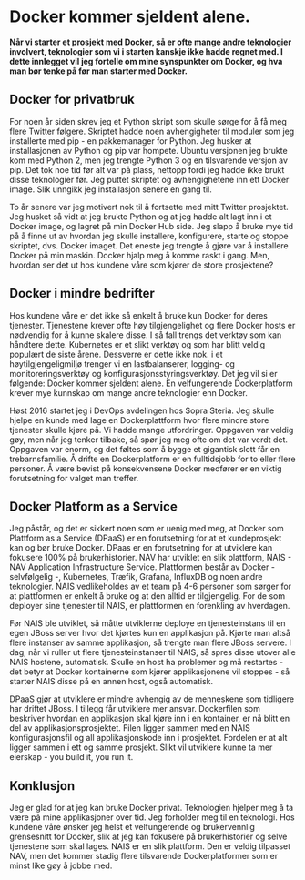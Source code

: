 ﻿# Docker kommer sjeldent alene.
**Når vi starter et prosjekt med Docker, så er ofte mange andre teknologier involvert, teknologier som vi i starten kanskje ikke hadde regnet med. I dette innlegget vil jeg fortelle om mine synspunkter om Docker, og hva man bør tenke på før man starter med Docker.**  

## Docker for privatbruk 
For noen år siden skrev jeg et Python skript som skulle sørge for å få meg flere Twitter følgere. Skriptet hadde noen avhengigheter til moduler som jeg installerte med pip - en pakkemanager for Python. Jeg husker at installasjonen av Python og pip var hompete. Ubuntu versjonen jeg brukte kom med Python 2, men jeg trengte Python 3 og en tilsvarende versjon av pip. Det tok noe tid før alt var på plass, nettopp fordi jeg hadde ikke brukt disse teknologier før. Jeg puttet skriptet og avhengighetene inn ett Docker image. Slik unngikk jeg installasjon senere en gang til. 

To år senere var jeg motivert nok til å fortsette med mitt Twitter prosjektet. Jeg husket så vidt at jeg brukte Python og at jeg hadde alt lagt inn i et Docker image, og lagret på min Docker Hub side. Jeg slapp å bruke mye tid på å finne ut av hvordan jeg skulle installere, konfigurere, starte og stoppe skriptet, dvs. Docker imaget. Det eneste jeg trengte å gjøre var å installere Docker på min maskin. Docker hjalp meg å komme raskt i gang. Men, hvordan ser det ut hos kundene våre som kjører de store prosjektene?

## Docker i mindre bedrifter
Hos kundene våre er det ikke så enkelt å bruke kun Docker for deres tjenester. Tjenestene krever ofte høy tilgjengelighet og flere Docker hosts er nødvendig for å kunne skalere disse. I så fall trengs det verktøy som kan håndtere dette. Kubernetes er et slikt verktøy og som har blitt veldig populært de siste årene. Dessverre er dette ikke nok. i et høytilgjengeligmiljø trenger vi en lastbalanserer, logging- og monitoreringsverktøy og konfigurasjonsstyringsverktøy. Det jeg vil si er følgende: Docker kommer sjeldent alene. En velfungerende Dockerplatform krever mye kunnskap om mange andre teknologier enn Docker. 

Høst 2016 startet jeg i DevOps avdelingen hos Sopra Steria. Jeg skulle hjelpe en kunde med lage en Dockerplattform hvor flere mindre store tjenester skulle kjøre på. Vi hadde mange utfordringer. Oppgaven var veldig gøy, men når jeg tenker tilbake, så spør jeg meg ofte om det var verdt det. Oppgaven var enorm, og det føltes som å bygge et gigantisk slott får en trebarnsfamilie. Å drifte en Dockerplatform er en fulltidsjobb for to eller flere personer. Å være bevist på konsekvensene Docker medfører er en viktig forutsetning for valget man treffer. 

## Docker Platform as a Service
Jeg påstår, og det er sikkert noen som er uenig med meg, at Docker som Plattform as a Service (DPaaS) er en forutsetning for at et kundeprosjekt kan og bør bruke Docker. DPaas er en forutsetning for at utviklere kan fokusere 100% på brukerhistorier. NAV har utviklet en slik plattform, NAIS - NAV Application Infrastructure Service. Plattformen består av Docker - selvfølgelig -, Kubernetes, Træfik, Grafana, InfluxDB og noen andre teknologier. NAIS vedlikeholdes av et team på 4-6 personer som sørger for at plattformen er enkelt å bruke og at den alltid er tilgjengelig. For de som deployer sine tjenester til NAIS, er plattformen en forenkling av hverdagen. 

Før NAIS ble utviklet, så måtte utviklerne deploye en tjenesteinstans til en egen JBoss server hvor det kjørtes kun en applikasjon på. Kjørte man altså flere instanser av samme applikasjon, så trengte man flere JBoss servere. I dag, når vi ruller ut flere tjenesteinstanser til NAIS, så spres disse utover alle NAIS hostene, automatisk. Skulle en host ha problemer og må restartes - det betyr at Docker kontainerne som kjører applikasjonene vil stoppes - så starter NAIS disse på en annen host, også automatisk. 

DPaaS gjør at utviklere er mindre avhengig av de menneskene som tidligere har driftet JBoss. I tillegg får utviklere mer ansvar. Dockerfilen som beskriver hvordan en applikasjon skal kjøre inn i en kontainer, er nå blitt en del av applikasjonsprosjektet. Filen ligger sammen med en NAIS konfigurasjonsfil og all applikasjonskode inn i prosjektet. Fordelen er at alt ligger sammen i ett og samme prosjekt. Slikt vil utviklere kunne ta mer eierskap - you build it, you run it.

## Konklusjon
Jeg er glad for at jeg kan bruke Docker privat. Teknologien hjelper meg å ta være på mine applikasjoner over tid. Jeg forholder meg til en teknologi. Hos kundene våre ønsker jeg helst et velfungerende og brukervennlig grensesnitt for Docker, slik at jeg kan fokusere på brukerhistorier og selve tjenestene som skal lages. NAIS er en slik plattform. Den er veldig tilpasset NAV, men det kommer stadig flere tilsvarende Dockerplatformer som er minst like gøy å jobbe med.
